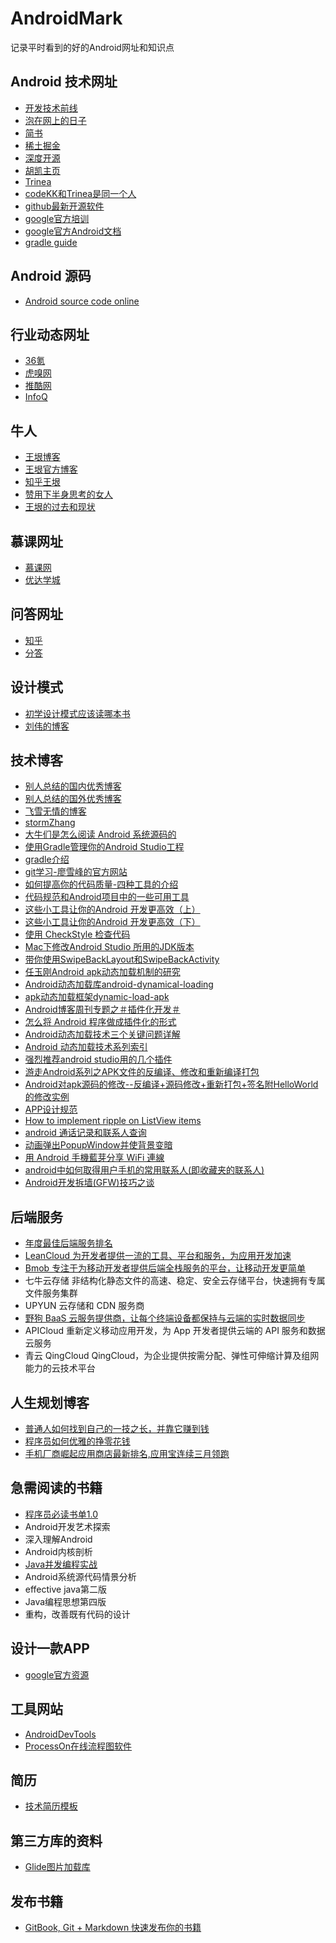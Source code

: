 # AndroidMark
记录平时看到的好的Android网址和知识点
## Android 技术网址
- [开发技术前线](http://www.devtf.cn/)
- [泡在网上的日子](http://www.jcodecraeer.com/)
- [简书](http://www.jianshu.com/)
- [稀土掘金](http://gold.xitu.io/#/)
- [深度开源](http://www.open-open.com/)
- [胡凯主页](http://hukai.me/)
- [Trinea](http://www.trinea.cn/)
- [codeKK和Trinea是同一个人](http://p.codekk.com/)
- [github最新开源软件](https://android-arsenal.com/)
- [google官方培训](https://developer.android.com/training/index.html)
- [google官方Android文档](https://developer.android.com/reference/packages.html)
- [gradle guide](http://avatarqing.github.io/Gradle-Plugin-User-Guide-Chinese-Verision/introduction/README.html)

## Android 源码
- [Android source code online](http://androidxref.com/)

## 行业动态网址
- [36氪](http://36kr.com/)
- [虎嗅网](http://www.huxiu.com/)
- [推酷网](http://course.tuicool.com/)
- [InfoQ](http://www.infoq.com/cn/)

## 牛人
- [王垠博客](http://www.blogbar.cc/blog/26)
- [王垠官方博客](http://www.yinwang.org/)
- [知乎王垠](http://www.zhihu.com/topic/19587684/hot)
- [赞用下半身思考的女人](http://www.zhihu.com/question/28546557/answer/41280504)
- [王垠的过去和现状](http://www.cnblogs.com/cbscan/articles/3252872.html)

## 慕课网址
- [慕课网](http://www.imooc.com/)
- [优达学城](https://cn.udacity.com/)

## 问答网址
- [知乎](http://www.zhihu.com/)
- [分答](http://fd.zaih.com/)

## 设计模式
- [初学设计模式应该读哪本书](https://www.zhihu.com/question/19679933)
- [刘伟的博客](http://blog.csdn.net/lovelion)

## 技术博客
- [别人总结的国内优秀博客](https://github.com/android-cn/android-dev-cn)
- [别人总结的国外优秀博客](https://github.com/android-cn/android-dev-com)
- [飞雪无情的博客](http://www.flysnow.org/)
- [stormZhang](http://stormzhang.com/)
- [大牛们是怎么阅读 Android 系统源码的](https://www.zhihu.com/question/19759722)
- [使用Gradle管理你的Android Studio工程](http://www.flysnow.org/2015/03/30/manage-your-android-project-with-gradle.html)
- [gradle介绍](https://github.com/rujews/android-tech-docs/blob/master/new-build-system/user-guide/README.md)
- [git学习-廖雪峰的官方网站](http://www.liaoxuefeng.com/)
- [如何提高你的代码质量-四种工具的介绍](http://www.devtf.cn/?p=790)
- [代码规范和Android项目中的一些可用工具](http://tech.glowing.com/cn/dai-ma-gui-fan-he-androidxiang-mu-zhong-de-xie-ke-yong-gong-ju/)
- [这些小工具让你的Android 开发更高效（上）](http://www.jianshu.com/p/a63700cb7720)
- [这些小工具让你的Android 开发更高效（下）](http://www.jianshu.com/p/03136bdb1e50)
- [使用 CheckStyle 检查代码](http://gudong.name/2016/04/07/checkstyle.html)
- [Mac下修改Android Studio 所用的JDK版本](http://www.jianshu.com/p/d8d1d72d0248)
- [带你使用SwipeBackLayout和SwipeBackActivity](http://www.jianshu.com/p/92b884d8471c)
- [任玉刚Android apk动态加载机制的研究](http://blog.csdn.net/singwhatiwanna/article/details/22597587)
- [Android动态加载库android-dynamical-loading](https://github.com/kaedea/android-dynamical-loading)
- [apk动态加载框架dynamic-load-apk](https://github.com/singwhatiwanna/dynamic-load-apk)
- [Android博客周刊专题之＃插件化开发＃](http://www.androidblog.cn/index.php/Index/detail/id/16)
- [怎么将 Android 程序做成插件化的形式](https://www.zhihu.com/question/19981105)
- [Android动态加载技术三个关键问题详解](http://www.infoq.com/cn/articles/android-dynamic-loading)
- [Android 动态加载技术系列索引](http://gold.xitu.io/entry/566109fd00b01b7852c1cc9d)
- [强烈推荐android studio用的几个插件](http://blog.csdn.net/liang5630/article/details/46366901)
- [游走Android系列之APK文件的反编译、修改和重新编译打包](http://blog.csdn.net/hr1986sd/article/details/8997392)
- [Android对apk源码的修改--反编译+源码修改+重新打包+签名附HelloWorld的修改实例](http://blog.csdn.net/lucherr/article/details/39896549)
- [APP设计规范](http://www.jianshu.com/p/a2a4c18c1900)
- [How to implement ripple on ListView items](https://github.com/rey5137/material/issues/211)
- [android 通话记录和联系人查询](http://blog.csdn.net/u010436741/article/details/9361443)
- [动画弹出PopupWindow并使背景变暗](http://www.07net01.com/program/2016/03/1398988.html)
- [用 Android 手機藍芽分享 WiFi 連線](http://www.techbang.com/posts/16269-online-with-the-share-wifi-bluetooth)
- [android中如何取得用户手机的常用联系人(即收藏夹的联系人)](http://blog.csdn.net/qiaoning13256/article/details/6889315)
- [Android开发拆墙(GFW)技巧之谈](http://waylenw.github.io/Android/android-vpn-useage/)

## 后端服务
- [年度最佳后端服务排名](https://next.36kr.com/posts/collections/507)
- [LeanCloud 为开发者提供一流的工具、平台和服务，为应用开发加速](https://leancloud.cn/)
- [Bmob 专注于为移动开发者提供后端全栈服务的平台，让移动开发更简单](http://www.bmob.cn/?utm_source=next.36kr.com)
- 七牛云存储 非结构化静态文件的高速、稳定、安全云存储平台，快速拥有专属文件服务集群
- UPYUN 云存储和 CDN 服务商
- [野狗 BaaS 云服务提供商，让每个终端设备都保持与云端的实时数据同步]()
- APICloud 重新定义移动应用开发，为 App 开发者提供云端的 API 服务和数据云服务
- 青云 QingCloud QingCloud，为企业提供按需分配、弹性可伸缩计算及组网能力的云技术平台

## 人生规划博客
- [普通人如何找到自己的一技之长，并靠它赚到钱](http://www.jianshu.com/p/a233e5d10c80)
- [程序员如何优雅的挣零花钱](https://github.com/gupengcheng/howto-make-more-money)
- [手机厂商崛起应用商店最新排名,应用宝连续三月领跑](http://it.sohu.com/20160113/n434437345.shtml)

## 急需阅读的书籍
- [程序员必读书单1.0](http://lucida.me/blog/developer-reading-list/)
- Android开发艺术探索
- 深入理解Android
- Android内核剖析
- [Java并发编程实战](http://download.csdn.net/download/therbetter/5140651)
- Android系统源代码情景分析
- effective java第二版
- Java编程思想第四版
- 重构，改善既有代码的设计

## 设计一款APP
- [google官方资源](https://developer.android.com/design/index.html)

## 工具网站
- [AndroidDevTools](http://www.androiddevtools.cn/)
- [ProcessOn在线流程图软件](https://www.processon.com/)

## 简历
- [技术简历模板](http://b.codekk.com/detail/Trinea/%E6%8E%A8%E8%8D%90%E4%B8%A4%E4%B8%AA%E6%8A%80%E6%9C%AF%E7%AE%80%E5%8E%86%E6%A8%A1%E6%9D%BF)

## 第三方库的资料
- [Glide图片加载库](https://muzhi1991.gitbooks.io/android-glide-wiki/content/chapter0.html)

## 发布书籍
- [GitBook, Git + Markdown 快速发布你的书籍](http://leeluolee.github.io/2014/07/22/2014-07-22-gitbook-guide/)
